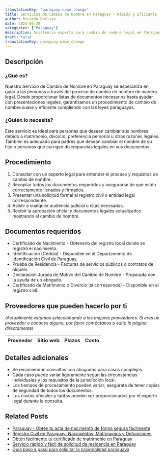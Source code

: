 ```yaml
---
translationKey: 'paraguay-name_change'
title: Servicios de Cambio de Nombre en Paraguay - Rápido y Eficiente
author: Ricardo Batista
date: 2024-06-28
categories: ["Paraguay"]
description: Asistencia experta para cambio de nombre legal en Paraguay. Simple, rápido y cumpliendo con las regulaciones locales.
draft: false
translationKey: paraguay-name_change
---
```


## Descripción
### ¿Qué es?
Nuestro Servicio de Cambio de Nombre en Paraguay se especializa en guiar a las personas a través del proceso de cambio de nombre de manera legal. Desde proporcionar listas de documentos necesarios hasta ayudar con presentaciones legales, garantizamos un procedimiento de cambio de nombre suave y eficiente cumpliendo con las leyes paraguayas.

### ¿Quién lo necesita?
Este servicio es ideal para personas que desean cambiar sus nombres debido a matrimonio, divorcio, preferencia personal u otras razones legales. También es adecuado para padres que desean cambiar el nombre de su hijo o personas que corrigen discrepancias legales en sus documentos.

## Procedimiento

1. Consultar con un experto legal para entender el proceso y requisitos de cambio de nombre.
2. Recopilar todos los documentos requeridos y asegurarse de que estén correctamente llenados y firmados.
3. Presentar una solicitud formal al registro civil o entidad legal correspondiente.
4. Asistir a cualquier audiencia judicial o citas necesarias.
5. Recibir la aprobación oficial y documentos legales actualizados mostrando el cambio de nombre.

## Documentos requeridos

- Certificado de Nacimiento - Obtenerlo del registro local donde se registró el nacimiento.
- Identificación (Cédula) - Disponible en el Departamento de Identificación Civil de Paraguay.
- Prueba de Residencia - Facturas de servicios públicos o contratos de alquiler.
- Declaración Jurada de Motivo del Cambio de Nombre - Preparada con la ayuda de un abogado.
- Certificado de Matrimonio o Divorcio (si corresponde) - Disponible en el registro civil.

## Proveedores que pueden hacerlo por ti

_(Actualmente estamos seleccionando a los mejores proveedores. Si eres un proveedor o conoces alguno, por favor contáctanos o edita la página directamente)_

| Proveedor       |     Sitio web     |     Plazos     |    Costo    |
| :-------------: | :---------------: | :------------: | :---------: |

## Detalles adicionales

- Se recomiendan consultas con abogados para casos complejos.
- Cada caso puede variar ligeramente según las circunstancias individuales y los requisitos de la jurisdicción local.
- Los tiempos de procesamiento pueden variar; asegúrate de tener copias de seguridad de todos los documentos.
- Los costos oficiales y tarifas pueden ser proporcionados por el experto legal durante la consulta.


## Related Posts

- [Paraguay - Obtén tu acta de nacimiento de forma segura fácilmente](https://tramitit.com/es/guides/paraguay/certificado_de_nacimiento/)
- [Registro Civil en Paraguay: Nacimientos, Matrimonios y Defunciones](https://tramitit.com/es/guides/paraguay/inscripción_en_el_registro_civil/)
- [Obtén fácilmente tu certificado de matrimonio en Paraguay](https://tramitit.com/es/guides/paraguay/certificado_de_matrimonio/)
- [Servicio rápido y fácil de solicitud de residencia en Paraguay](https://tramitit.com/es/guides/paraguay/solicitud_de_residencia/)
- [Guía paso a paso para solicitar la nacionalidad paraguaya](https://tramitit.com/es/guides/paraguay/solicitud_de_nacionalidad/)